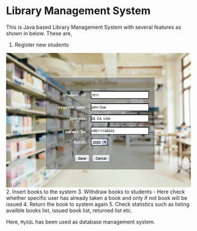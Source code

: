 # Library Management System

This is Java based Library Management System with several features as shown in below. 
These are,
  1. Register new students
  
  ![register](https://github.com/ShakyaPr/LibraryManagementSystem/blob/main/Images/newmember.png)
  2. Insert books to the system
  3. Withdraw books to students - Here check whether specific user has already taken a book and only if not book will be issued
  4. Return the book to system again
  5. Check statistics such as listing availble books list, issued book list, returned list etc.
  
Here, `MySQL` has been used as database management system. 
